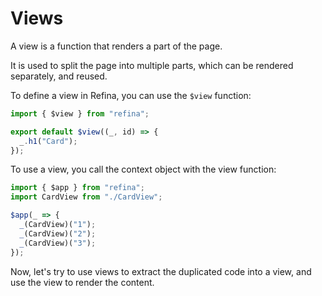 # Views

A view is a function that renders a part of the page.

It is used to split the page into multiple parts, which can be rendered separately, and reused.

To define a view in Refina, you can use the `$view` function:

```ts
import { $view } from "refina";

export default $view((_, id) => {
  _.h1("Card");
});
```

To use a view, you call the context object with the view function:

```ts
import { $app } from "refina";
import CardView from "./CardView";

$app(_ => {
  _(CardView)("1");
  _(CardView)("2");
  _(CardView)("3");
});
```

Now, let's try to use views to extract the duplicated code into a view, and use the view to render the content.
